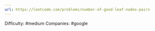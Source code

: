 ```yaml
---
url: https://leetcode.com/problems/number-of-good-leaf-nodes-pairs
---
```


Difficulty: #medium
Companies: #google